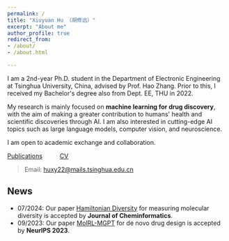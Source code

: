 ```yaml
---
permalink: /
title: "Xiuyuan Hu （胡修远）"
excerpt: "About me"
author_profile: true
redirect_from: 
- /about/
- /about.html

---
```


I am a 2nd-year Ph.D. student in the Department of Electronic Engineering at Tsinghua University, China, advised by Prof. Hao Zhang. Prior to this, I received my Bachelor's degree also from Dept. EE, THU in 2022.

My research is mainly focused on **machine learning for drug discovery**, with the aim of making a greater contribution to humans' health and scientific discoveries through AI. I am also interested in cutting-edge AI topics such as large language models, computer vision, and neuroscience.

I am open to academic exchange and collaboration.

[Publications](https://hxyfighter.github.io/publications/) &emsp; &emsp; [CV](https://hxyfighter.github.io/cv/)

> Email: huxy22@mails.tsinghua.edu.cn

## News
* 07/2024: Our paper [Hamiltonian Diversity](https://jcheminf.biomedcentral.com/articles/10.1186/s13321-024-00883-4) for measuring molecular diversity is accepted by **Journal of Cheminformatics**.
* 09/2023: Our paper [MolRL-MGPT](https://arxiv.org/abs/2401.06155) for de novo drug design is accepted by **NeurIPS 2023**.
